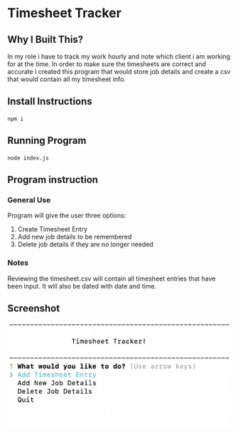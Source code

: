 # Timesheet Tracker

## Why I Built This?

In my role i have to track my work hourly and note which client i am working for at the time. In order to make sure the timesheets are correct and accurate i created this program that would store job details and create a csv that would contain all my timesheet info.

## Install Instructions

```
npm i
```

## Running Program

```
node index.js
```

## Program instruction

### General Use

Program will give the user three options:
1. Create Timesheet Entry
2. Add new job details to be remembered
3. Delete job details if they are no longer needed

### Notes

Reviewing the timesheet.csv will contain all timesheet entries that have been input. It will also be dated with date and time. 

## Screenshot

![Screenshot of live application](./img/screenshot.png)
